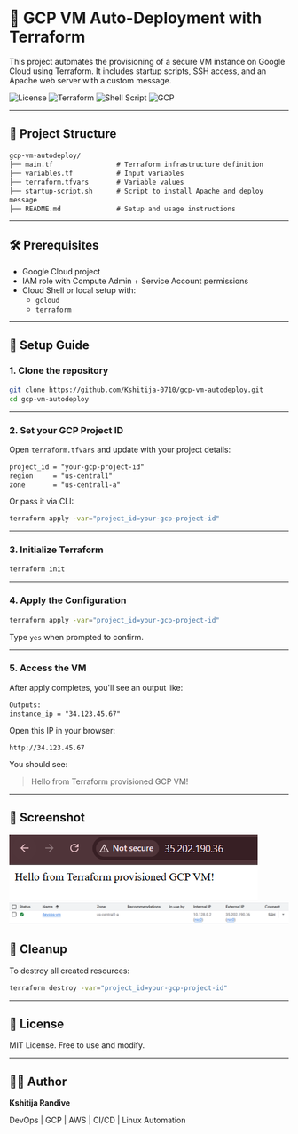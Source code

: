 # 🚀 GCP VM Auto-Deployment with Terraform

This project automates the provisioning of a secure VM instance on Google Cloud using Terraform. It includes startup scripts, SSH access, and an Apache web server with a custom message.

![License](https://img.shields.io/badge/license-MIT-blue.svg)
![Terraform](https://img.shields.io/badge/IaC-Terraform-623CE4.svg)
![Shell Script](https://img.shields.io/badge/script-Bash-1f425f.svg)
![GCP](https://img.shields.io/badge/cloud-GCP-F9AB00.svg)

---

## 📁 Project Structure

```
gcp-vm-autodeploy/
├── main.tf                # Terraform infrastructure definition
├── variables.tf           # Input variables
├── terraform.tfvars       # Variable values
├── startup-script.sh      # Script to install Apache and deploy message
├── README.md              # Setup and usage instructions
```

---

## 🛠️ Prerequisites

- Google Cloud project
- IAM role with Compute Admin + Service Account permissions
- Cloud Shell or local setup with:
  - `gcloud`
  - `terraform`

---

## 🚀 Setup Guide

### 1. Clone the repository

```bash
git clone https://github.com/Kshitija-0710/gcp-vm-autodeploy.git
cd gcp-vm-autodeploy
```

---

### 2. Set your GCP Project ID

Open `terraform.tfvars` and update with your project details:

```hcl
project_id = "your-gcp-project-id"
region     = "us-central1"
zone       = "us-central1-a"
```

Or pass it via CLI:
```bash
terraform apply -var="project_id=your-gcp-project-id"
```

---

### 3. Initialize Terraform

```bash
terraform init
```

---

### 4. Apply the Configuration

```bash
terraform apply -var="project_id=your-gcp-project-id"
```

Type `yes` when prompted to confirm.

---

### 5. Access the VM

After apply completes, you'll see an output like:

```
Outputs:
instance_ip = "34.123.45.67"
```

Open this IP in your browser:
```
http://34.123.45.67
```

You should see:
> Hello from Terraform provisioned GCP VM!

---

## 📸 Screenshot

![Deployment Screenshot](screenshot.png)
![Second Screenshot](screenshot1.png)


## 🧹 Cleanup

To destroy all created resources:
```bash
terraform destroy -var="project_id=your-gcp-project-id"
```

---

## 📄 License

MIT License. Free to use and modify.

---

## 🧑‍💻 Author

**Kshitija Randive**

DevOps | GCP | AWS | CI/CD | Linux Automation

